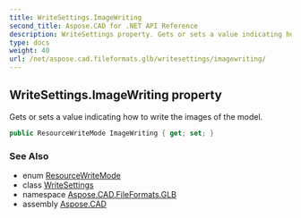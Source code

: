 ```yaml
---
title: WriteSettings.ImageWriting
second_title: Aspose.CAD for .NET API Reference
description: WriteSettings property. Gets or sets a value indicating how to write the images of the model
type: docs
weight: 40
url: /net/aspose.cad.fileformats.glb/writesettings/imagewriting/
---
```

## WriteSettings.ImageWriting property

Gets or sets a value indicating how to write the images of the model.

```csharp
public ResourceWriteMode ImageWriting { get; set; }
```

### See Also

* enum [ResourceWriteMode](../../resourcewritemode/)
* class [WriteSettings](../)
* namespace [Aspose.CAD.FileFormats.GLB](../../writesettings/)
* assembly [Aspose.CAD](../../../)


